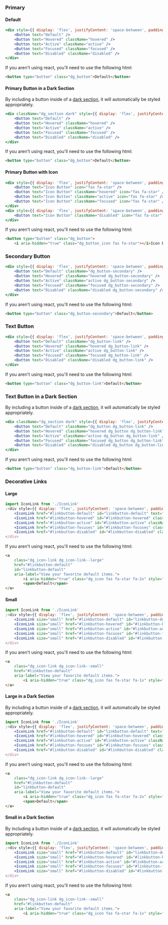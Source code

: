 ### Primary

#### Default

```jsx
<div style={{ display: 'flex', justifyContent: 'space-between', padding: '10px' }}>
	<Button text="Default" />
	<Button text="Hovered" className="hovered" />
	<Button text="Active" className="active" />
	<Button text="Focused" className="focused" />
	<Button text="Disabled" className="disabled" />
</div>
```

If you aren't using react, you'll need to use the following html:

```html
<button type="button" class="dg_button">Default</button>
```

#### Primary Button in a Dark Section

By including a button inside of a [dark section](dark-section), it will automatically be styled appropriately.

```jsx
<div className="dg_section dark" style={{ display: 'flex', justifyContent: 'space-between', padding: '10px' }}>
	<Button text="Default" />
	<Button text="Hovered" className="hovered" />
	<Button text="Active" className="active" />
	<Button text="Focused" className="focused" />
	<Button text="Disabled" className="disabled" />
</div>
```

If you aren't using react, you'll need to use the following html:

```html
<button type="button" class="dg_button">Default</button>
```

#### Primary Button with Icon

```jsx
<div style={{ display: 'flex', justifyContent: 'space-between', padding: '10px' }}>
	<Button text="Icon Button" icon="fas fa-star" />
	<Button text="Icon Button" className="hovered" icon="fas fa-star" />
	<Button text="Icon Button" className="active" icon="fas fa-star" />
	<Button text="Icon Button" className="focused" icon="fas fa-star" />
</div>
<div style={{ display: 'flex', justifyContent: 'space-between', padding: '10px' }}>
	<Button text="Icon Button" className="disabled" icon="fas fa-star" />
</div>
```

If you aren't using react, you'll need to use the following html:

```html
<button type="button" class="dg_button">
	<i aria-hidden="true" class="dg_button_icon fas fa-star"></i>Icon Button</button>
```

### Secondary Button

```jsx
<div style={{ display: 'flex', justifyContent: 'space-between', padding: '10px' }}>
	<Button text="Default" className="dg_button-secondary" />
	<Button text="Hovered" className="hovered dg_button-secondary" />
	<Button text="Active" className="active dg_button-secondary" />
	<Button text="Focused" className="focused dg_button-secondary" />
	<Button text="Disabled" className="disabled dg_button-secondary" />
</div>
```

If you aren't using react, you'll need to use the following html:

```html
<button type="button" class="dg_button-secondary">Default</button>
```

### Text Button

```jsx
<div style={{ display: 'flex', justifyContent: 'space-between', padding: '10px' }}>
	<Button text="Default" className="dg_button-link" />
	<Button text="Hovered" className="hovered dg_button-link" />
	<Button text="Active" className="active dg_button-link" />
	<Button text="Focused" className="focused dg_button-link" />
	<Button text="Disabled" className="disabled dg_button-link" />
</div>
```

If you aren't using react, you'll need to use the following html:

```html
<button type="button" class="dg_button-link">Default</button>
```

### Text Button in a Dark Section

By including a button inside of a [dark section](dark-section), it will automatically be styled appropriately.

```jsx
<div className="dg_section dark" style={{ display: 'flex', justifyContent: 'space-between', padding: '10px' }}>
	<Button text="Default" className="dg_button dg_button-link" />
	<Button text="Hovered" className="hovered dg_button dg_button-link" />
	<Button text="Active" className="active dg_button dg_button-link" />
	<Button text="Focused" className="focused dg_button dg_button-link" />
	<Button text="Disabled" className="disabled dg_button dg_button-link" />
</div>
```

If you aren't using react, you'll need to use the following html:

```html
<button type="button" class="dg_button-link">Default</button>
```

### Decorative Links

#### Large

```jsx
import IconLink from './IconLink'
;<div style={{ display: 'flex', justifyContent: 'space-between', padding: '10px' }}>
	<IconLink href="#linkbutton-default" id="linkbutton-default" text="Default" icon="fas fa-star" description="View your favorite default items." />
	<IconLink href="#linkbutton-hovered" id="#linkbutton-hovered" className="hovered" text="Hovered" icon="fas fa-star" description="View your favorite default items." />
	<IconLink href="#linkbutton-active" id="#linkbutton-active" className="active" text="Active" icon="fas fa-star" description="View your favorite default items." />
	<IconLink href="#linkbutton-focuses" id="#linkbutton-focuses" className="focused" text="Focused" icon="fas fa-star" description="View your favorite default items." />
	<IconLink href="#linkbutton-disabled" id="#linkbutton-disabled" className="disabled" text="Disabled" icon="fas fa-star" description="View your favorite default items." />
</div>
```

If you aren't using react, you'll need to use the following html:

```html
<a
	class="dg_icon-link dg_icon-link--large"
	href="#linkbutton-default"
	id="linkbutton-default"
	aria-label="View your favorite default items.">
		<i aria-hidden="true" class="dg_icon fas fa-star fa-2x" style="width: 100px; height: 100px;"></i>
		<span>Default</span>
</a>
```

#### Small

```jsx
import IconLink from './IconLink'
;<div style={{ display: 'flex', justifyContent: 'space-between', padding: '10px' }}>
	<IconLink size="small" href="#linkbutton-default" id="linkbutton-default" icon="fas fa-star" description="View your favorite default items." />
	<IconLink size="small" href="#linkbutton-hovered" id="#linkbutton-hovered" className="hovered" icon="fas fa-star" description="View your favorite default items." />
	<IconLink size="small" href="#linkbutton-active" id="#linkbutton-active" className="active" icon="fas fa-star" description="View your favorite default items." />
	<IconLink size="small" href="#linkbutton-focuses" id="#linkbutton-focuses" className="focused" icon="fas fa-star" description="View your favorite default items." />
	<IconLink size="small" href="#linkbutton-disabled" id="#linkbutton-disabled" className="disabled" icon="fas fa-star" description="View your favorite default items." />
</div>
```
If you aren't using react, you'll need to use the following html:

```html
<a
	class="dg_icon-link dg_icon-link--small"
	href="#linkbutton-default"
	aria-label="View your favorite default items.">
		<i aria-hidden="true" class="dg_icon fas fa-star fa-1x" style="width: 50px; height: 50px;"></i>
</a>
```

#### Large in a Dark Section

By including a button inside of a [dark section](dark-section), it will automatically be styled appropriately.

```jsx
import IconLink from './IconLink'
;<div style={{ display: 'flex', justifyContent: 'space-between', padding: '20px' }} className="dg_section dark">
	<IconLink href="#linkbutton-default" id="linkbutton-default" text="Default" icon="fas fa-star" description="View your favorite default items." />
	<IconLink href="#linkbutton-hovered" id="#linkbutton-hovered" className="hovered" text="Hovered" icon="fas fa-star" description="View your favorite default items." />
	<IconLink href="#linkbutton-active" id="#linkbutton-active" className="active" text="Active" icon="fas fa-star" description="View your favorite default items." />
	<IconLink href="#linkbutton-focuses" id="#linkbutton-focuses" className="focused" text="Focused" icon="fas fa-star" description="View your favorite default items." />
	<IconLink href="#linkbutton-disabled" id="#linkbutton-disabled" className="disabled" text="Disabled" icon="fas fa-star" description="View your favorite default items." />
</div>
```

If you aren't using react, you'll need to use the following html:

```html
<a
	class="dg_icon-link dg_icon-link--large"
	href="#linkbutton-default"
	id="linkbutton-default"
	aria-label="View your favorite default items.">
		<i aria-hidden="true" class="dg_icon fas fa-star fa-2x" style="width: 100px; height: 100px;"></i>
		<span>Default</span>
</a>
```

#### Small in a Dark Section

By including a button inside of a [dark section](dark-section), it will automatically be styled appropriately.

```jsx
import IconLink from './IconLink'
;<div style={{ display: 'flex', justifyContent: 'space-between', padding: '20px' }} className="dg_section dark">
	<IconLink size="small" href="#linkbutton-default" id="linkbutton-default" icon="fas fa-star" description="View your favorite default items." />
	<IconLink size="small" href="#linkbutton-hovered" id="#linkbutton-hovered" className="hovered" icon="fas fa-star" description="View your favorite default items." />
	<IconLink size="small" href="#linkbutton-active" id="#linkbutton-active" className="active" icon="fas fa-star" description="View your favorite default items." />
	<IconLink size="small" href="#linkbutton-focuses" id="#linkbutton-focuses" className="focused" icon="fas fa-star" description="View your favorite default items." />
	<IconLink size="small" href="#linkbutton-disabled" id="#linkbutton-disabled" className="disabled" icon="fas fa-star" description="View your favorite default items." />
</div>
```

If you aren't using react, you'll need to use the following html:

```html
<a
	class="dg_icon-link dg_icon-link--small"
	href="#linkbutton-default"
	aria-label="View your favorite default items.">
		<i aria-hidden="true" class="dg_icon fas fa-star fa-1x" style="width: 50px; height: 50px;"></i>
</a>
```